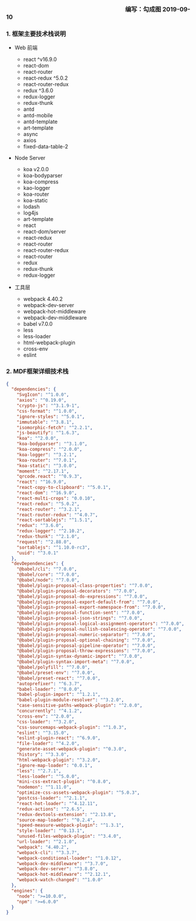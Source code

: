 <a name="124fe5a0"></a>
###                                                                                     编写：勾成图 2019-09-10
<a name="Lgtr8"></a>
### 1. 框架主要技术栈说明

- Web 前端
  - react ^v16.9.0
  - react-dom
  - react-router
  - react-redux ^5.0.2
  - react-router-redux
  - redux ^3.6.0
  - redux-logger
  - redux-thunk
  - antd
  - antd-mobile
  - antd-template
  - art-template
  - async
  - axios
  - fixed-data-table-2
- Node Server
  - koa v2.0.0
  - koa-bodyparser
  - koa-compress
  - kao-logger
  - koa-router
  - koa-static
  - lodash
  - log4js
  - art-template
  - react
  - react-dom/server
  - react-redux
  - react-router
  - react-router-redux
  - react-router
  - redux
  - redux-thunk
  - redux-logger

- 工具层
  - webpack 4.40.2
  - webpack-dev-server
  - webpack-hot-middleware
  - webpack-dev-middleware
  - babel v7.0.0
  - less
  - less-loader
  - html-webpack-plugin
  - cross-env
  - eslint



<a name="jYCtT"></a>
### 2. MDF框架详细技术栈

```json
{
  "dependencies": {
    "SvgIcon": "^1.0.0",
    "axios": "^0.19.0",
    "crypto-js": "^3.1.9-1",
    "css-format": "^1.0.0",
    "ignore-styles": "^5.0.1",
    "immutable": "^3.8.1",
    "isomorphic-fetch": "^2.2.1",
    "js-beautify": "^1.6.3",
    "koa": "^2.0.0",
    "koa-bodyparser": "^3.1.0",
    "koa-compress": "^2.0.0",
    "koa-logger": "^3.2.1",
    "koa-router": "^7.0.1",
    "koa-static": "^3.0.0",
    "moment": "^2.17.1",
    "qrcode.react": "^0.9.3",
    "react": "^16.9.0",
    "react-copy-to-clipboard": "^5.0.1",
    "react-dom": "^16.9.0",
    "react-multi-crops": "0.0.10",
    "react-redux": "^5.0.2",
    "react-router": "^3.2.1",
    "react-router-redux": "^4.0.7",
    "react-sortablejs": "^1.5.1",
    "redux": "^3.6.0",
    "redux-logger": "^2.10.2",
    "redux-thunk": "^2.1.0",
    "request": "^2.88.0",
    "sortablejs": "^1.10.0-rc3",
    "uuid": "^3.0.1"
  },
  "devDependencies": {
    "@babel/cli": "^7.0.0",
    "@babel/core": "^7.0.0",
    "@babel/node": "^7.0.0",
    "@babel/plugin-proposal-class-properties": "^7.0.0",
    "@babel/plugin-proposal-decorators": "^7.0.0",
    "@babel/plugin-proposal-do-expressions": "^7.0.0",
    "@babel/plugin-proposal-export-default-from": "^7.0.0",
    "@babel/plugin-proposal-export-namespace-from": "^7.0.0",
    "@babel/plugin-proposal-function-sent": "^7.0.0",
    "@babel/plugin-proposal-json-strings": "^7.0.0",
    "@babel/plugin-proposal-logical-assignment-operators": "^7.0.0",
    "@babel/plugin-proposal-nullish-coalescing-operator": "^7.0.0",
    "@babel/plugin-proposal-numeric-separator": "^7.0.0",
    "@babel/plugin-proposal-optional-chaining": "^7.0.0",
    "@babel/plugin-proposal-pipeline-operator": "^7.0.0",
    "@babel/plugin-proposal-throw-expressions": "^7.0.0",
    "@babel/plugin-syntax-dynamic-import": "^7.0.0",
    "@babel/plugin-syntax-import-meta": "^7.0.0",
    "@babel/polyfill": "^7.0.0",
    "@babel/preset-env": "^7.0.0",
    "@babel/preset-react": "^7.0.0",
    "autoprefixer": "^6.3.7",
    "babel-loader": "^8.0.0",
    "babel-plugin-import": "^1.2.1",
    "babel-plugin-module-resolver": "^3.2.0",
    "case-sensitive-paths-webpack-plugin": "^2.0.0",
    "concurrently": "^4.1.2",
    "cross-env": "^2.0.0",
    "css-loader": "^3.2.0",
    "css-sourcemaps-webpack-plugin": "^1.0.3",
    "eslint": "^3.15.0",
    "eslint-plugin-react": "^6.9.0",
    "file-loader": "^4.2.0",
    "generate-asset-webpack-plugin": "^0.3.0",
    "history": "^3.3.0",
    "html-webpack-plugin": "^3.2.0",
    "ignore-map-loader": "0.0.1",
    "less": "^2.7.1",
    "less-loader": "^5.0.0",
    "mini-css-extract-plugin": "^0.8.0",
    "nodemon": "^1.11.0",
    "optimize-css-assets-webpack-plugin": "^5.0.3",
    "postcss-loader": "^2.1.1",
    "react-hot-loader": "^4.12.11",
    "redux-actions": "^2.6.5",
    "redux-devtools-extension": "^2.13.8",
    "source-map-loader": "^0.2.4",
    "speed-measure-webpack-plugin": "^1.3.1",
    "style-loader": "^0.13.1",
    "unused-files-webpack-plugin": "^3.4.0",
    "url-loader": "^2.1.0",
    "webpack": "4.40.2",
    "webpack-cli": "^3.3.7",
    "webpack-conditional-loader": "^1.0.12",
    "webpack-dev-middleware": "^3.7.0",
    "webpack-dev-server": "^3.8.0",
    "webpack-hot-middleware": "^2.12.1",
    "webpack-watch-changed": "^1.0.0"
  },
  "engines": {
    "node": ">=10.0.0",
    "npm": ">=6.0.0"
  }
}

```

<br />
<br />
<br />
<br />
<br />
<br />
<br />
<br />
<br />
<br />
<br />
